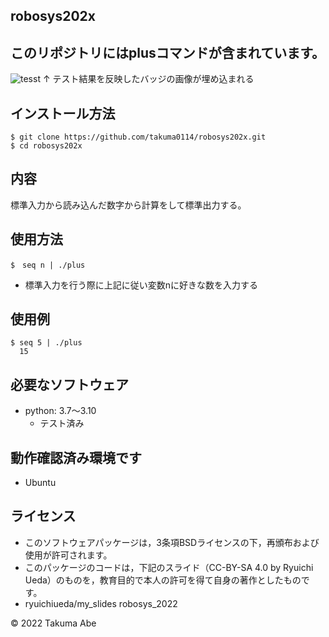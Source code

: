 ## robosys202x
## このリポジトリにはplusコマンドが含まれています。
![tesst](https://github.com/takuma0114/robosys202x/actions/workflows/test.yml/badge.svg)
↑ テスト結果を反映したバッジの画像が埋め込まれる

## インストール方法
```
$ git clone https://github.com/takuma0114/robosys202x.git
$ cd robosys202x
```

## 内容
標準入力から読み込んだ数字から計算をして標準出力する。

## 使用方法
```
$　seq n | ./plus 
```
* 標準入力を行う際に上記に従い変数nに好きな数を入力する

## 使用例
```
$ seq 5 | ./plus
  15
```

## 必要なソフトウェア
* python: 3.7～3.10
  * テスト済み

## 動作確認済み環境です
* Ubuntu

## ライセンス
* このソフトウェアパッケージは，3条項BSDライセンスの下，再頒布および使用が許可されます。
* このパッケージのコードは，下記のスライド（CC-BY-SA 4.0 by Ryuichi Ueda）のものを，教育目的で本人の許可を得て自身の著作としたものです。
* ryuichiueda/my_slides robosys_2022

© 2022 Takuma Abe
